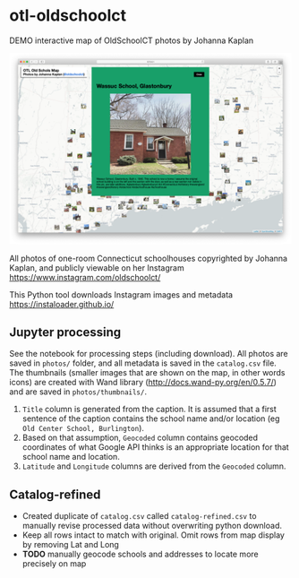 # otl-oldschoolct
DEMO interactive map of OldSchoolCT photos by Johanna Kaplan

![Map demo screenshot](screenshot.png)

All photos of one-room Connecticut schoolhouses copyrighted by Johanna Kaplan, and publicly viewable on her Instagram
https://www.instagram.com/oldschoolct/

This Python tool downloads Instagram images and metadata
https://instaloader.github.io/

## Jupyter processing

See the notebook for processing steps (including download). All photos are saved in `photos/` folder, and all metadata is saved in the `catalog.csv` file. The thumbnails (smaller images that are shown on the map, in other words icons) are created with Wand library (http://docs.wand-py.org/en/0.5.7/) and are saved in `photos/thumbnails/`.

1. `Title` column is generated from the caption. It is assumed that a first sentence of the caption contains the school name and/or location (eg `Old Center School, Burlington`).
1. Based on that assumption, `Geocoded` column contains geocoded coordinates of what Google API thinks is an appropriate location for that school name and location.
1. `Latitude` and `Longitude` columns are derived from the `Geocoded` column.

## Catalog-refined

- Created duplicate of `catalog.csv` called `catalog-refined.csv` to manually revise processed data without overwriting python download.
- Keep all rows intact to match with original. Omit rows from map display by removing Lat and Long
- **TODO** manually geocode schools and addresses to locate more precisely on map
